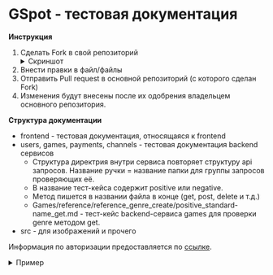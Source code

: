 # GSpot - тестовая документация

**Инструкция**

1. Сделать Fork в свой репозиторий <details><summary>Скриншот</summary>![Fork](src/img/fork_example.png)</details>
2. Внести правки в файл/файлы
3. Отправить Pull request в основной репозиторий (с которого сделан Fork)
4. Изменения будут внесены после их одобрения владельцем основного репозитория.


**Структура документации**
* frontend - тестовая документация, относящаяся к frontend
* users, games, payments, channels - тестовая документация backend сервисов
    - Структура директрия внутри сервиса повторяет структуру api запросов.
Название ручки = название папки для группы запросов проверяющих её.
    - В название тест-кейса содержит positive или negative.
    - Метод пишется в названии файла в конце (get, post, delete и т.д.)
    - Games/reference/reference_genre_create/positive_standard-name_get.md - тест-кейс backend-сервиса games для проверки genre методом get.
* src - для изображений и прочего

Информация по авторизации предоставляется по [ссылке](https://github.com/nastyaist/GSPOTtestingdocumentation/blob/main/Authorization%20data.md).

<details><summary>Пример</summary>![Fork](src/img/auth_example.jpg)</details>